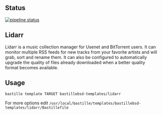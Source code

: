 ## Status

[![pipeline status](https://gitlab.com/bastillebsd-templates/lidarr/badges/main/pipeline.svg)](https://gitlab.com/bastillebsd-templates/lidarr/commits/main)

## Lidarr

Lidarr is a music collection manager for Usenet and BitTorrent users. It can monitor multiple RSS feeds for new tracks from your favorite artists and will grab, sort and rename them. It can also be configured
to automatically upgrade the quality of files already downloaded when a better quality format becomes available.

## Usage

```shell
bastille template TARGET bastillebsd-templates/lidarr
```

For more options edit `/usr/local/bastille/templates/bastillebsd-templates/lidarr/Bastillefile`
